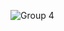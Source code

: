 ![Group 4](https://user-images.githubusercontent.com/54914152/115976947-eeee0b80-a540-11eb-973d-d8d48288a4c5.png)
